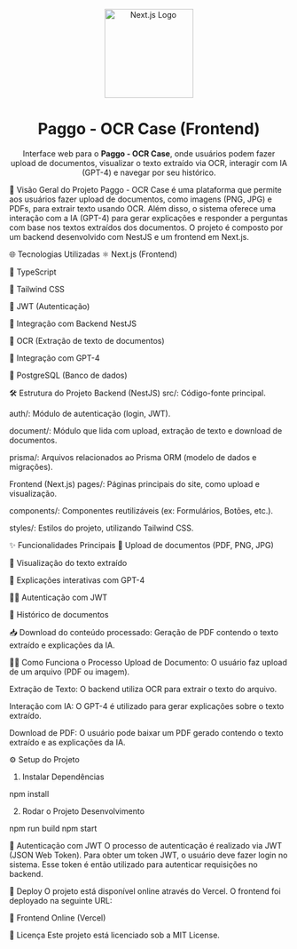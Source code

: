 <p align="center"> <a href="https://nextjs.org/" target="_blank"> <img src="https://upload.wikimedia.org/wikipedia/commons/8/8e/Nextjs-logo.svg" width="160" alt="Next.js Logo" /> </a> </p> <h1 align="center">Paggo - OCR Case (Frontend)</h1> <p align="center"> Interface web para o <strong>Paggo - OCR Case</strong>, onde usuários podem fazer upload de documentos, visualizar o texto extraído via OCR, interagir com IA (GPT-4) e navegar por seu histórico. </p>
🚀 Visão Geral do Projeto
Paggo - OCR Case é uma plataforma que permite aos usuários fazer upload de documentos, como imagens (PNG, JPG) e PDFs, para extrair texto usando OCR. Além disso, o sistema oferece uma interação com a IA (GPT-4) para gerar explicações e responder a perguntas com base nos textos extraídos dos documentos. O projeto é composto por um backend desenvolvido com NestJS e um frontend em Next.js.

🌐 Tecnologias Utilizadas
⚛️ Next.js (Frontend)

🎨 TypeScript

💅 Tailwind CSS

🔐 JWT (Autenticação)

🔄 Integração com Backend NestJS

📄 OCR (Extração de texto de documentos)

🤖 Integração com GPT-4

🧬 PostgreSQL (Banco de dados)

🛠️ Estrutura do Projeto
Backend (NestJS)
src/: Código-fonte principal.

auth/: Módulo de autenticação (login, JWT).

document/: Módulo que lida com upload, extração de texto e download de documentos.

prisma/: Arquivos relacionados ao Prisma ORM (modelo de dados e migrações).

Frontend (Next.js)
pages/: Páginas principais do site, como upload e visualização.

components/: Componentes reutilizáveis (ex: Formulários, Botões, etc.).

styles/: Estilos do projeto, utilizando Tailwind CSS.

✨ Funcionalidades Principais
📁 Upload de documentos (PDF, PNG, JPG)

🧾 Visualização do texto extraído

🧠 Explicações interativas com GPT-4

🧑‍💼 Autenticação com JWT

📜 Histórico de documentos

📥 Download do conteúdo processado: Geração de PDF contendo o texto extraído e explicações da IA.

🧑‍💻 Como Funciona o Processo
Upload de Documento: O usuário faz upload de um arquivo (PDF ou imagem).

Extração de Texto: O backend utiliza OCR para extrair o texto do arquivo.

Interação com IA: O GPT-4 é utilizado para gerar explicações sobre o texto extraído.

Download de PDF: O usuário pode baixar um PDF gerado contendo o texto extraído e as explicações da IA.

⚙️ Setup do Projeto
1. Instalar Dependências

npm install

2. Rodar o Projeto
Desenvolvimento

npm run build
npm start

🔑 Autenticação com JWT
O processo de autenticação é realizado via JWT (JSON Web Token). Para obter um token JWT, o usuário deve fazer login no sistema. Esse token é então utilizado para autenticar requisições no backend.

🚀 Deploy
O projeto está disponível online através do Vercel. O frontend foi deployado na seguinte URL:

🔗 Frontend Online (Vercel)

📄 Licença
Este projeto está licenciado sob a MIT License.